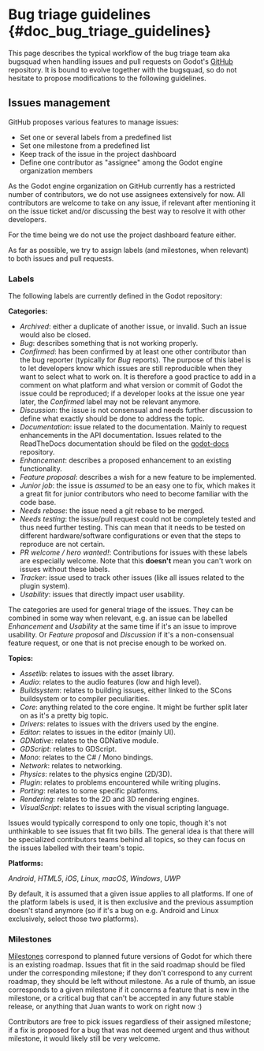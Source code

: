 Bug triage guidelines {#doc_bug_triage_guidelines}
=====================

This page describes the typical workflow of the bug triage team aka
bugsquad when handling issues and pull requests on Godot\'s
[GitHub](https://github.com/godotengine/godot) repository. It is bound
to evolve together with the bugsquad, so do not hesitate to propose
modifications to the following guidelines.

Issues management
-----------------

GitHub proposes various features to manage issues:

-   Set one or several labels from a predefined list
-   Set one milestone from a predefined list
-   Keep track of the issue in the project dashboard
-   Define one contributor as \"assignee\" among the Godot engine
    organization members

As the Godot engine organization on GitHub currently has a restricted
number of contributors, we do not use assignees extensively for now. All
contributors are welcome to take on any issue, if relevant after
mentioning it on the issue ticket and/or discussing the best way to
resolve it with other developers.

For the time being we do not use the project dashboard feature either.

As far as possible, we try to assign labels (and milestones, when
relevant) to both issues and pull requests.

### Labels

The following labels are currently defined in the Godot repository:

**Categories:**

-   *Archived*: either a duplicate of another issue, or invalid. Such an
    issue would also be closed.
-   *Bug*: describes something that is not working properly.
-   *Confirmed*: has been confirmed by at least one other contributor
    than the bug reporter (typically for *Bug* reports). The purpose of
    this label is to let developers know which issues are still
    reproducible when they want to select what to work on. It is
    therefore a good practice to add in a comment on what platform and
    what version or commit of Godot the issue could be reproduced; if a
    developer looks at the issue one year later, the *Confirmed* label
    may not be relevant anymore.
-   *Discussion*: the issue is not consensual and needs further
    discussion to define what exactly should be done to address the
    topic.
-   *Documentation*: issue related to the documentation. Mainly to
    request enhancements in the API documentation. Issues related to the
    ReadTheDocs documentation should be filed on the
    [godot-docs](https://github.com/godotengine/godot-docs) repository.
-   *Enhancement*: describes a proposed enhancement to an existing
    functionality.
-   *Feature proposal*: describes a wish for a new feature to be
    implemented.
-   *Junior job*: the issue is *assumed* to be an easy one to fix, which
    makes it a great fit for junior contributors who need to become
    familiar with the code base.
-   *Needs rebase*: the issue need a git rebase to be merged.
-   *Needs testing*: the issue/pull request could not be completely
    tested and thus need further testing. This can mean that it needs to
    be tested on different hardware/software configurations or even that
    the steps to reproduce are not certain.
-   *PR welcome / hero wanted!*: Contributions for issues with these
    labels are especially welcome. Note that this **doesn\'t** mean you
    can\'t work on issues without these labels.
-   *Tracker*: issue used to track other issues (like all issues related
    to the plugin system).
-   *Usability*: issues that directly impact user usability.

The categories are used for general triage of the issues. They can be
combined in some way when relevant, e.g. an issue can be labelled
*Enhancement* and *Usability* at the same time if it\'s an issue to
improve usability. Or *Feature proposal* and *Discussion* if it\'s a
non-consensual feature request, or one that is not precise enough to be
worked on.

**Topics:**

-   *Assetlib*: relates to issues with the asset library.
-   *Audio*: relates to the audio features (low and high level).
-   *Buildsystem*: relates to building issues, either linked to the
    SCons buildsystem or to compiler peculiarities.
-   *Core*: anything related to the core engine. It might be further
    split later on as it\'s a pretty big topic.
-   *Drivers*: relates to issues with the drivers used by the engine.
-   *Editor*: relates to issues in the editor (mainly UI).
-   *GDNative*: relates to the GDNative module.
-   *GDScript*: relates to GDScript.
-   *Mono*: relates to the C\# / Mono bindings.
-   *Network*: relates to networking.
-   *Physics*: relates to the physics engine (2D/3D).
-   *Plugin*: relates to problems encountered while writing plugins.
-   *Porting*: relates to some specific platforms.
-   *Rendering*: relates to the 2D and 3D rendering engines.
-   *VisualScript*: relates to issues with the visual scripting
    language.

Issues would typically correspond to only one topic, though it\'s not
unthinkable to see issues that fit two bills. The general idea is that
there will be specialized contributors teams behind all topics, so they
can focus on the issues labelled with their team\'s topic.

**Platforms:**

*Android*, *HTML5*, *iOS*, *Linux*, *macOS*, *Windows*, *UWP*

By default, it is assumed that a given issue applies to all platforms.
If one of the platform labels is used, it is then exclusive and the
previous assumption doesn\'t stand anymore (so if it\'s a bug on e.g.
Android and Linux exclusively, select those two platforms).

### Milestones

[Milestones](https://github.com/godotengine/godot/milestones) correspond
to planned future versions of Godot for which there is an existing
roadmap. Issues that fit in the said roadmap should be filed under the
corresponding milestone; if they don\'t correspond to any current
roadmap, they should be left without milestone. As a rule of thumb, an
issue corresponds to a given milestone if it concerns a feature that is
new in the milestone, or a critical bug that can\'t be accepted in any
future stable release, or anything that Juan wants to work on right now
:)

Contributors are free to pick issues regardless of their assigned
milestone; if a fix is proposed for a bug that was not deemed urgent and
thus without milestone, it would likely still be very welcome.
